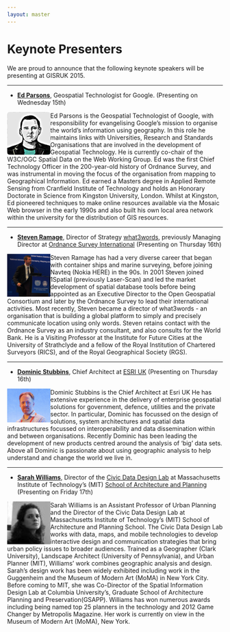 ```yaml
---
layout: master
---
```


Keynote Presenters
================

We are proud to announce that the following keynote speakers will be presenting at GISRUK 2015.

<hr/>

 - **[Ed Parsons](http://www.edparsons.com/)**, Geospatial Technologist for Google. (Presenting on Wednesday 15th)
 
<a href="http://www.edparsons.com/"><img src="./figures/ed.parsons.picture.png" style="float:left; width:20%; height:auto;"/></a>
 
 
 
Ed Parsons is the Geospatial Technologist of Google, with responsibility for evangelising Google’s mission to organise the world’s information using geography. In this role he maintains links with Universities, Research and Standards Organisations that are involved in the development of Geospatial Technology. He is currently co-chair of the W3C/OGC Spatial Data on the Web Working Group. Ed was the first Chief Technology Officer in the 200-year-old history of Ordnance Survey, and was instrumental in moving the focus of the organisation from mapping to Geographical Information.  Ed earned a Masters degree in Applied Remote Sensing from Cranfield Institute of Technology and holds an Honorary Doctorate in Science from Kingston University, London. Whilst at Kingston, Ed pioneered techniques to make online resources available via the Mosaic Web browser in the early 1990s and also built his own local area network within the university for the distribution of GIS resources.

<hr/>
 
       
 - **[Steven Ramage](https://twitter.com/Steven_Ramage)**, Director of Strategy [what3words](www.what3words.com), previously Managing Director at [Ordnance Survey International](www.ordnancesurvey.co.uk/international/) (Presenting on Thursday 16th)
 
<img src="./figures/s.ramage.picture.png" style="float:left; width:20%; height:auto;"/>
 
Steven Ramage has had a very diverse career that began with container ships and marine surveying, before joining Navteq (Nokia HERE) in the 90s. In 2001 Steven joined 1Spatial (previously Laser-Scan) and led the market development of spatial database tools before being appointed as an Executive Director to the Open Geospatial Consortium and later by the Ordnance Survey to lead their international activities. Most recently, Steven became a director of what3words - an organisation that is building a global platform to simply and precisely communicate location using only words.  Steven retains contact with the Ordnance Survey as an industry consultant, and also consults for the World Bank. He is a Visiting Professor at the Institute for Future Cities at the University of Strathclyde and a fellow of the Royal Institution of Chartered Surveyors (RICS), and of the Royal Geographical Society (RGS). 
 
<hr/>
 
 - **[Dominic Stubbins](https://www.linkedin.com/pub/dominic-stubbins/5/439/1a2)**, Chief Architect at [ESRI UK](http://www.esriuk.com/)  (Presenting on Thursday 16th)

<img src="./figures/d.stubbins_photo.jpg" style="float:left; width:20%; height:auto;"/>

Dominic Stubbins is the Chief Architect at Esri UK He has extensive experience in the delivery of enterprise geospatial solutions for government, defence, utilities and the private sector. In particular, Dominic has focussed on the design of solutions, system architectures and spatial data infrastructures focussed on interoperability and data dissemination within and between organisations. Recently Dominic has been leading the development of new products centred around the analysis of ‘big’ data sets.  Above all Dominic is passionate about using geographic analysis to help understand and change the world we live in.

<hr/>

 - **[Sarah Williams](http://dusp.mit.edu/faculty/sarah-williams)**, Director of the [Civic Data Design Lab](http://www.civicdatadesignlab.org/) at Massachusetts Institute of Technology’s (MIT) [School of Architecture and Planning](http://sap.mit.edu/)  (Presenting on Friday 17th)
 
<a href="http://dusp.mit.edu/faculty/sarah-williams"><img src="./figures/s.williams.picture.jpg" style="float:left; width:20%; height:auto;"/></a>

 
Sarah Williams is an Assistant Professor of Urban Planning and the Director of the Civic Data Design Lab at Massachusetts Institute of Technology’s (MIT) School of Architecture and Planning School. The Civic Data Design Lab works with data, maps, and mobile technologies to develop interactive design and communication strategies that bring urban policy issues to broader audiences.  Trained as a Geographer (Clark University), Landscape Architect (University of Pennsylvania), and Urban Planner (MIT), Williams’ work combines geographic analysis and design. Sarah’s design work has been widely exhibited including work in the Guggenheim and the Museum of Modern Art (MoMA) in New York City. 
Before coming to MIT, she was Co-Director of the Spatial Information Design Lab at Columbia University’s, Graduate School of Architecture Planning and Preservation(GSAPP). Williams has won numerous awards including being named top 25 planners in the technology and 2012 Game Changer by Metropolis Magazine. Her work is currently on view in the Museum of Modern Art (MoMA), New York.


